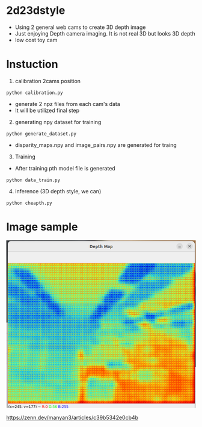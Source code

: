 # 2d23dstyle
- Using 2 general web cams to create 3D depth image
- Just enjoying Depth camera imaging. It is not real 3D but looks 3D depth
- low cost toy cam

# Instuction
1. calibration 2cams position

```
python calibration.py

```
- generate 2 npz files from each cam's data
- It will be utilized final step

2. generating npy dataset for training
```
python generate_dataset.py

```
-  disparity_maps.npy and image_pairs.npy are generated for traing

3. Training
- After training pth model file is generated

```
python data_train.py

```

4. inference (3D depth style, we can)


```
python cheapth.py

```
# Image sample

![Test Image 1](depth_image.png)


https://zenn.dev/manyan3/articles/c39b5342e0cb4b

